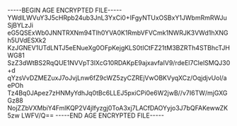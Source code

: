 -----BEGIN AGE ENCRYPTED FILE-----
YWdlLWVuY3J5cHRpb24ub3JnL3YxCi0+IFgyNTUxOSBxY1JWbmRmRWJuSjBYLzJi
eG5QSExWb0JNNTRXNm94Tlh0YVA0K1RmbVFVCmk1NWRJK3VWd1hXNGh5UVdESXk2
KzJGNEV1UTdLNTJ5eENueXg0OFpKejgKLS0tICtFZ21tM3BZRTh4STBhcTJHWG81
SzZ3dWtBS2RqQUE1NVVpT3lXcG10RDAKpE9ajxavfaIV9/rdeEl7ClelSMQJ30+d
qYzsVvDZMEZuxJ7oJvjLnw6fZ9cWZ5zyCZREjVwOBKVyqXCz/OqjdjvUol/aePOh
Tz4Bq0JApez7zHNMyYdhJq0tBc6LLEJ5pxiCPi0e6W2jwB//v7I6TW/mjGXGGz88
NojZZbVXMbiY4FmlKQP2V4jIfyzgj0ToA3xj7LACfDAOYyjo3J7bQFAKewwZK5zw
LWFV/Q==
-----END AGE ENCRYPTED FILE-----
